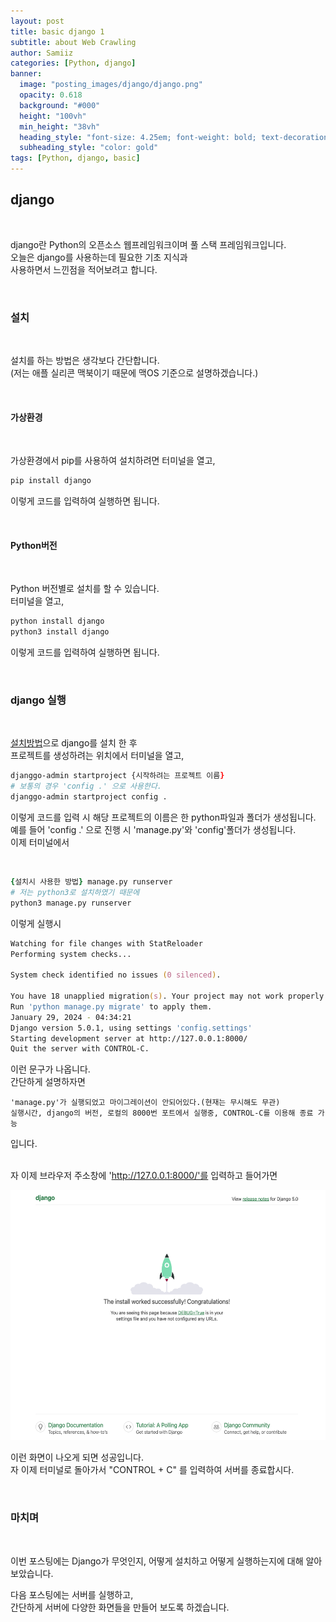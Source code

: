 ```yaml
---
layout: post
title: basic django 1
subtitle: about Web Crawling
author: Samiiz
categories: [Python, django]
banner:
  image: "posting_images/django/django.png"
  opacity: 0.618
  background: "#000"
  height: "100vh"
  min_height: "38vh"
  heading_style: "font-size: 4.25em; font-weight: bold; text-decoration: underline"
  subheading_style: "color: gold"
tags: [Python, django, basic]
---
```


## django
<br/>

django란 Python의 오픈소스 웹프레임워크이며 풀 스택 프레임워크입니다.  
오늘은 django를 사용하는데 필요한 기초 지식과  
사용하면서 느낀점을 적어보려고 합니다.

<br/>

### 설치
<br/>

설치를 하는 방법은 생각보다 간단합니다.  
(저는 애플 실리콘 맥북이기 때문에 맥OS 기준으로 설명하겠습니다.)

<br/>

#### 가상환경
<br/>

가상환경에서 pip를 사용하여 설치하려면 터미널을 열고,

```zsh
pip install django
```

이렇게 코드를 입력하여 실행하면 됩니다.  

<br/>  

#### Python버전
<br/>

Python 버전별로 설치를 할 수 있습니다.  
터미널을 열고,

```zsh
python install django
python3 install django
```

이렇게 코드를 입력하여 실행하면 됩니다.

<br/>

### django 실행
<br/>  

[설치방법](#설치)으로 django를 설치 한 후  
프로젝트를 생성하려는 위치에서 터미널을 열고,  

```zsh
djanggo-admin startproject {시작하려는 프로젝트 이름}
# 보통의 경우 'config .' 으로 사용한다.
djanggo-admin startproject config .
```

이렇게 코드를 입력 시 해당 프로젝트의 이름은 한 python파일과 폴더가 생성됩니다.  
예를 들어 'config .' 으로 진행 시 'manage.py'와 'config'폴더가 생성됩니다.  
이제 터미널에서  

<br/>

```zsh
{설치시 사용한 방법} manage.py runserver
# 저는 python3로 설치하였기 때문에
python3 manage.py runserver
```

이렇게 실행시  

```zsh
Watching for file changes with StatReloader
Performing system checks...

System check identified no issues (0 silenced).

You have 18 unapplied migration(s). Your project may not work properly until you apply the migrations for app(s): admin, auth, contenttypes, sessions.
Run 'python manage.py migrate' to apply them.
January 29, 2024 - 04:34:21
Django version 5.0.1, using settings 'config.settings'
Starting development server at http://127.0.0.1:8000/
Quit the server with CONTROL-C.
```

이런 문구가 나옵니다.  
간단하게 설명하자면

```
'manage.py'가 실행되었고 마이그레이션이 안되어있다.(현재는 무시해도 무관)  
실행시간, django의 버전, 로컬의 8000번 포트에서 실행중, CONTROL-C를 이용해 종료 가능
```

입니다.  
<br/>

자 이제 브라우저 주소창에 'http://127.0.0.1:8000/'를 입력하고 들어가면

<img src="https://github.com/Samiiz/Samiiz.github.io/blob/master/posting_images/django/django-none.png?raw=true" width="600px" height="400px">

이런 화면이 나오게 되면 성공입니다.  
자 이제 터미널로 돌아가서 "CONTROL + C" 를 입력하여 서버를 종료합시다.

<br/>

### 마치며
<br/>

이번 포스팅에는 Django가 무엇인지, 어떻게 설치하고 어떻게 실행하는지에 대해 알아보았습니다.  

다음 포스팅에는 서버를 실행하고,  
간단하게 서버에 다양한 화면들을 만들어 보도록 하겠습니다.